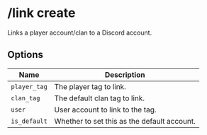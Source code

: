 # /link create

Links a player account/clan to a Discord account.

## Options

| Name | Description |
|------|-------------|
| `player_tag` | The player tag to link. |
| `clan_tag` | The default clan tag to link. |
| `user` | User account to link to the tag. |
| `is_default` | Whether to set this as the default account. |


